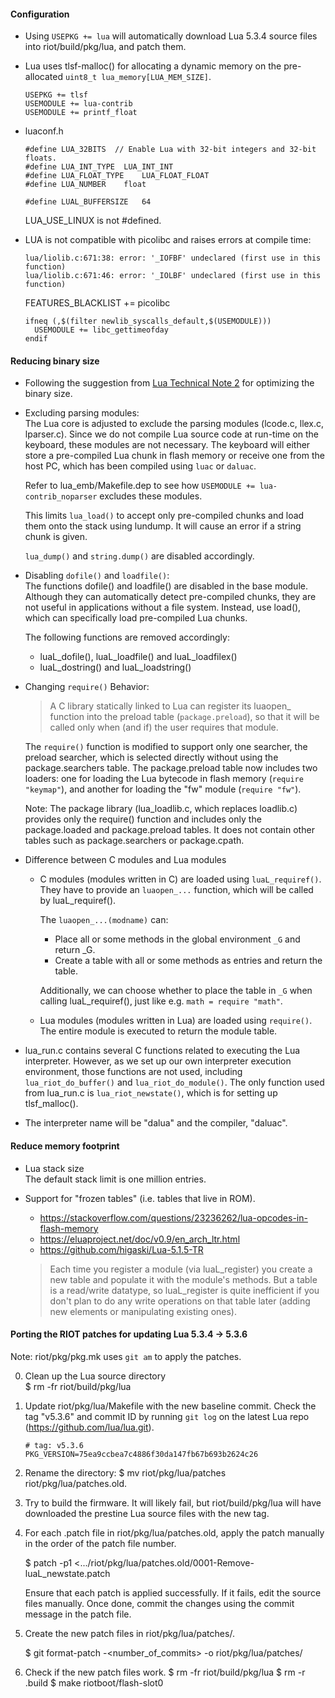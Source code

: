 #### Configuration

* Using `USEPKG += lua` will automatically download Lua 5.3.4 source files into riot/build/pkg/lua, and patch them.

* Lua uses tlsf-malloc() for allocating a dynamic memory on the pre-allocated `uint8_t lua_memory[LUA_MEM_SIZE]`.
  ```
  USEPKG += tlsf
  USEMODULE += lua-contrib
  USEMODULE += printf_float
  ```

* luaconf.h
  ```
  #define LUA_32BITS  // Enable Lua with 32-bit integers and 32-bit floats.
  #define LUA_INT_TYPE	LUA_INT_INT
  #define LUA_FLOAT_TYPE	LUA_FLOAT_FLOAT
  #define LUA_NUMBER	float

  #define LUAL_BUFFERSIZE   64
  ```
  LUA_USE_LINUX is not #defined.

* LUA is not compatible with picolibc and raises errors at compile time:
  ```
  lua/liolib.c:671:38: error: '_IOFBF' undeclared (first use in this function)
  lua/liolib.c:671:46: error: '_IOLBF' undeclared (first use in this function)
  ```

  FEATURES_BLACKLIST += picolibc

  ```
  ifneq (,$(filter newlib_syscalls_default,$(USEMODULE)))
    USEMODULE += libc_gettimeofday
  endif
  ```

#### Reducing binary size

* Following the suggestion from [Lua Technical Note 2](https://www.lua.org/notes/ltn002.html) for optimizing the binary size.

* Excluding parsing modules:  
  The Lua core is adjusted to exclude the parsing modules (lcode.c, llex.c, lparser.c). Since we do not compile Lua source code at run-time on the keyboard, these modules are not necessary. The keyboard will either store a pre-compiled Lua chunk in flash memory or receive one from the host PC, which has been compiled using `luac` or `daluac`.

  Refer to lua_emb/Makefile.dep to see how `USEMODULE += lua-contrib_noparser` excludes these modules.

  This limits `lua_load()` to accept only pre-compiled chunks and load them onto the stack using lundump. It will cause an error if a string chunk is given.

  `lua_dump()` and `string.dump()` are disabled accordingly.

* Disabling `dofile()` and `loadfile()`:  
  The functions dofile() and loadfile() are disabled in the base module. Although they can automatically detect pre-compiled chunks, they are not useful in applications without a file system. Instead, use load(), which can specifically load pre-compiled Lua chunks.

  The following functions are removed accordingly:
  - luaL_dofile(), luaL_loadfile() and luaL_loadfilex()
  - luaL_dostring() and luaL_loadstring()

* Changing `require()` Behavior:
  > A C library statically linked to Lua can register its luaopen_ function into the preload table (`package.preload`), so that it will be called only when (and if) the user requires that module.

  The `require()` function is modified to support only one searcher, the preload searcher, which is selected directly without using the package.searchers table. The package.preload table now includes two loaders: one for loading the Lua bytecode in flash memory (`require "keymap"`), and another for loading the "fw" module (`require "fw"`).

  Note: The package library (lua_loadlib.c, which replaces loadlib.c) provides only the require() function and includes only the package.loaded and package.preload tables. It does not contain other tables such as package.searchers or package.cpath.

* Difference between C modules and Lua modules
  - C modules (modules written in C) are loaded using `luaL_requiref()`. They have to provide an `luaopen_...` function, which will be called by luaL_requiref().

    The `luaopen_...(modname)` can:
    - Place all or some methods in the global environment `_G` and return _G.
    - Create a table with all or some methods as entries and return the table.

    Additionally, we can choose whether to place the table in `_G` when calling luaL_requiref(), just like e.g. `math = require "math"`.

  - Lua modules (modules written in Lua) are loaded using `require()`.
    The entire module is executed to return the module table.

* lua_run.c contains several C functions related to executing the Lua interpreter. However, as we set up our own interpreter execution environment, those functions are not used, including `lua_riot_do_buffer()` and `lua_riot_do_module()`. The only function used from lua_run.c is `lua_riot_newstate()`, which is for setting up tlsf_malloc().

* The interpreter name will be "dalua" and the compiler, "daluac".

#### Reduce memory footprint

* Lua stack size  
  The default stack limit is one million entries.

* Support for "frozen tables" (i.e. tables that live in ROM).
  - https://stackoverflow.com/questions/23236262/lua-opcodes-in-flash-memory
  - https://eluaproject.net/doc/v0.9/en_arch_ltr.html
  - https://github.com/higaski/Lua-5.1.5-TR

  > Each time you register a module (via luaL_register) you create a new table and populate it with the module's methods. But a table is a read/write datatype, so luaL_register is quite inefficient if you don't plan to do any write operations on that table later (adding new elements or manipulating existing ones).

#### Porting the RIOT patches for updating Lua 5.3.4 -> 5.3.6

Note: riot/pkg/pkg.mk uses `git am` to apply the patches.

0. Clean up the Lua source directory  
   $ rm -fr riot/build/pkg/lua

1. Update riot/pkg/lua/Makefile with the new baseline commit. Check the tag "v5.3.6" and commit ID by running `git log` on the latest Lua repo (https://github.com/lua/lua.git).
   ```
   # tag: v5.3.6
   PKG_VERSION=75ea9ccbea7c4886f30da147fb67b693b2624c26
   ```

2. Rename the directory:
   $ mv riot/pkg/lua/patches riot/pkg/lua/patches.old.

3. Try to build the firmware. It will likely fail, but riot/build/pkg/lua will have downloaded the prestine Lua source files with the new tag.

4. For each .patch file in riot/pkg/lua/patches.old, apply the patch manually in the order of the patch file number.

   $ patch -p1 <.../riot/pkg/lua/patches.old/0001-Remove-luaL_newstate.patch

   Ensure that each patch is applied successfully. If it fails, edit the source files manually. Once done, commit the changes using the commit message in the patch file.

5. Create the new patch files in riot/pkg/lua/patches/.

   $ git format-patch -<number_of_commits> -o riot/pkg/lua/patches/

6. Check if the new patch files work.
   $ rm -fr riot/build/pkg/lua
   $ rm -r .build
   $ make riotboot/flash-slot0
